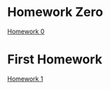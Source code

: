 # Homework Zero

[Homework 0](https://bu-ie-360.github.io/spring21-Umutdilsiz/HW0/HW1.html)

# First Homework

[Homework 1](https://bu-ie-360.github.io/spring21-Umutdilsiz/HW1/Homework2.html)